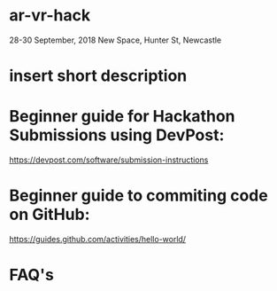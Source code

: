 # ar-vr-hack
28-30 September, 2018 
New Space, Hunter St, Newcastle

# insert short description

# Beginner guide for Hackathon Submissions using DevPost: 
https://devpost.com/software/submission-instructions

# Beginner guide to commiting code on GitHub:
https://guides.github.com/activities/hello-world/

# FAQ's
